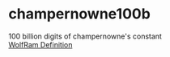 # champernowne100b
100 billion digits of champernowne's constant\
[WolfRam Definition](https://mathworld.wolfram.com/ChampernowneConstant.html)
